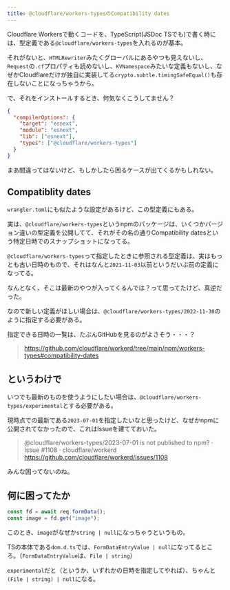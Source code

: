 ```yaml
---
title: @cloudflare/workers-typesのCompatibility dates
---
```


Cloudflare Workersで動くコードを、TypeScript(JSDoc TSでも)で書く時には、型定義である`@cloudflare/workers-types`を入れるのが基本。

それがないと、`HTMLRewriter`みたくグローバルにあるやつも見えないし、`Request`の`.cf`プロパティも読めないし、`KVNamespace`みたいな定義もないし、なぜかCloudflareだけが独自に実装してる`crypto.subtle.timingSafeEqual()`も存在しないことになっちゃうから。

で、それをインストールするとき、何気なくこうしてません？

```json
{
  "compilerOptions": {
    "target": "esnext",
    "module": "esnext",
    "lib": ["esnext"],
    "types": ["@cloudflare/workers-types"]
  }
}
```

まあ間違ってはないけど、もしかしたら困るケースが出てくるかもしれない。

## Compatiblity dates

`wrangler.toml`にも似たような設定があるけど、この型定義にもある。

実は、`@cloudflare/workers-types`というnpmのパッケージは、いくつかバージョン違いの型定義を公開してて、それがその名の通りCompatibility datesという特定日時でのスナップショットになってる。

`@cloudflare/workers-types`って指定したときに参照される型定義は、実はもっとも古い日時のもので、それはなんと`2021-11-03`以前というだいぶ前の定義になってる。

なんとなく、そこは最新のやつが入ってくるんでは？って思ってたけど、真逆だった。

なので新しい定義がほしい場合は、`@cloudflare/workers-types/2022-11-30`のように指定する必要がある。

指定できる日時の一覧は、たぶんGitHubを見るのがよさそう・・・？

> https://github.com/cloudflare/workerd/tree/main/npm/workers-types#compatibility-dates

## というわけで

いつでも最新のものを使うようにしたい場合は、`@cloudflare/workers-types/experimental`とする必要がある。

現時点での最新である`2023-07-01`を指定したいなと思ったけど、なぜかnpmに公開されてなかったので、これはIssueを建てておいた。

> @cloudflare/workers-types/2023-07-01 is not published to npm? · Issue #1108 · cloudflare/workerd
> https://github.com/cloudflare/workerd/issues/1108

みんな困ってないのね。

## 何に困ってたか

```ts
const fd = await req.formData();
const image = fd.get("image");
```

このとき、`image`がなぜか`string | null`になっちゃうというもの。

TSの本体である`dom.d.ts`では、`FormDataEntryValue | null`になってるところ。（`FormDataEntryValue`は、`File | string`）

`experimental`だと（というか、いずれかの日時を指定してやれば）、ちゃんと`(File | string) | null`になる。

